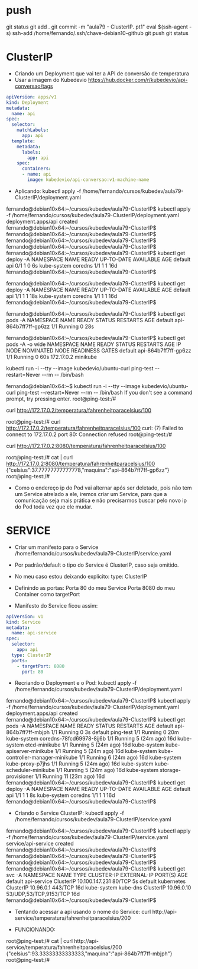
# ##############################################################################################################################################################
# ##############################################################################################################################################################
# ##############################################################################################################################################################
# ##############################################################################################################################################################
# push
git status
git add .
git commit -m "aula79 - ClusterIP. pt1"
eval $(ssh-agent -s)
ssh-add /home/fernando/.ssh/chave-debian10-github
git push
git status


# ##############################################################################################################################################################
# ##############################################################################################################################################################
# ##############################################################################################################################################################
# ##############################################################################################################################################################
# ClusterIP

- Criando um Deployment que vai ter a API de conversão de temperatura
- Usar a imagem do Kubedevio
    <https://hub.docker.com/r/kubedevio/api-conversao/tags>

~~~~yaml
apiVersion: apps/v1
kind: Deployment
metadata:
  name: api
spec:
  selector:
    matchLabels:
      app: api
  template:
    metadata:
      labels:
        app: api
    spec:
      containers:
      - name: api
        image: kubedevio/api-conversao:v1-machine-name
~~~~


- Aplicando:
kubectl apply -f /home/fernando/cursos/kubedev/aula79-ClusterIP/deployment.yaml


fernando@debian10x64:~/cursos/kubedev/aula79-ClusterIP$ kubectl apply -f /home/fernando/cursos/kubedev/aula79-ClusterIP/deployment.yaml
deployment.apps/api created
fernando@debian10x64:~/cursos/kubedev/aula79-ClusterIP$
fernando@debian10x64:~/cursos/kubedev/aula79-ClusterIP$
fernando@debian10x64:~/cursos/kubedev/aula79-ClusterIP$
fernando@debian10x64:~/cursos/kubedev/aula79-ClusterIP$
fernando@debian10x64:~/cursos/kubedev/aula79-ClusterIP$ kubectl get deploy -A
NAMESPACE     NAME      READY   UP-TO-DATE   AVAILABLE   AGE
default       api       0/1     1            0           6s
kube-system   coredns   1/1     1            1           16d
fernando@debian10x64:~/cursos/kubedev/aula79-ClusterIP$

fernando@debian10x64:~/cursos/kubedev/aula79-ClusterIP$ kubectl get deploy -A
NAMESPACE     NAME      READY   UP-TO-DATE   AVAILABLE   AGE
default       api       1/1     1            1           18s
kube-system   coredns   1/1     1            1           16d
fernando@debian10x64:~/cursos/kubedev/aula79-ClusterIP$

fernando@debian10x64:~/cursos/kubedev/aula79-ClusterIP$ kubectl get pods -A
NAMESPACE     NAME                               READY   STATUS    RESTARTS        AGE
default       api-864b7ff7ff-gp6zz               1/1     Running   0               28s




fernando@debian10x64:~/cursos/kubedev/aula79-ClusterIP$ kubectl get pods -A -o wide
NAMESPACE     NAME                               READY   STATUS    RESTARTS        AGE   IP             NODE       NOMINATED NODE   READINESS GATES
default       api-864b7ff7ff-gp6zz               1/1     Running   0               60s   172.17.0.2     minikube   <none>           <none>



kubectl run -i --tty --image kubedevio/ubuntu-curl ping-test --restart=Never --rm -- /bin/bash


fernando@debian10x64:~$ kubectl run -i --tty --image kubedevio/ubuntu-curl ping-test --restart=Never --rm -- /bin/bash
If you don't see a command prompt, try pressing enter.
root@ping-test:/#



curl http://172.17.0.2/temperatura/fahrenheitparacelsius/100


root@ping-test:/# curl http://172.17.0.2/temperatura/fahrenheitparacelsius/100
curl: (7) Failed to connect to 172.17.0.2 port 80: Connection refused
root@ping-test:/#


curl http://172.17.0.2:8080/temperatura/fahrenheitparacelsius/100


root@ping-test:/# cat | curl http://172.17.0.2:8080/temperatura/fahrenheitparacelsius/100
{"celsius":37.77777777777778,"maquina":"api-864b7ff7ff-gp6zz"}
root@ping-test:/#




- Como o endereço ip do Pod vai alternar após ser deletado, pois não tem um Service atrelado a ele, iremos criar um Service, para que a comunicação seja mais prática e não precisarmos buscar pelo novo ip do Pod toda vez que ele mudar.




# SERVICE

- Criar um manifesto para o Service
/home/fernando/cursos/kubedev/aula79-ClusterIP/service.yaml

- Por padrão/default o tipo do Service é ClusterIP, caso seja omitido.
- No meu caso estou deixando explicito:
    type: ClusterIP
- Definindo as portas:
    Porta 80 do meu Service
    Porta 8080 do meu Container como targetPort

- Manifesto do Service ficou assim:

~~~~yaml
apiVersion: v1
kind: Service
metadata:
  name: api-service
spec:
  selector:
    app: api
  type: ClusterIP
  ports:
    - targetPort: 8080
      port: 80
~~~~


- Recriando o Deployment e o Pod:
kubectl apply -f /home/fernando/cursos/kubedev/aula79-ClusterIP/deployment.yaml



fernando@debian10x64:~/cursos/kubedev/aula79-ClusterIP$ kubectl apply -f /home/fernando/cursos/kubedev/aula79-ClusterIP/deployment.yaml
deployment.apps/api created
fernando@debian10x64:~/cursos/kubedev/aula79-ClusterIP$ kubectl get pods -A
NAMESPACE     NAME                               READY   STATUS    RESTARTS       AGE
default       api-864b7ff7ff-mbjph               1/1     Running   0              3s
default       ping-test                          1/1     Running   0              20m
kube-system   coredns-78fcd69978-8jj6b           1/1     Running   5 (24m ago)    16d
kube-system   etcd-minikube                      1/1     Running   5 (24m ago)    16d
kube-system   kube-apiserver-minikube            1/1     Running   5 (24m ago)    16d
kube-system   kube-controller-manager-minikube   1/1     Running   6 (24m ago)    16d
kube-system   kube-proxy-p7jhs                   1/1     Running   5 (24m ago)    16d
kube-system   kube-scheduler-minikube            1/1     Running   5 (24m ago)    16d
kube-system   storage-provisioner                1/1     Running   11 (23m ago)   16d
fernando@debian10x64:~/cursos/kubedev/aula79-ClusterIP$ kubectl get deploy -A
NAMESPACE     NAME      READY   UP-TO-DATE   AVAILABLE   AGE
default       api       1/1     1            1           8s
kube-system   coredns   1/1     1            1           16d
fernando@debian10x64:~/cursos/kubedev/aula79-ClusterIP$



- Criando o Service ClusterIP:
kubectl apply -f /home/fernando/cursos/kubedev/aula79-ClusterIP/service.yaml



fernando@debian10x64:~/cursos/kubedev/aula79-ClusterIP$ kubectl apply -f /home/fernando/cursos/kubedev/aula79-ClusterIP/service.yaml
service/api-service created
fernando@debian10x64:~/cursos/kubedev/aula79-ClusterIP$
fernando@debian10x64:~/cursos/kubedev/aula79-ClusterIP$
fernando@debian10x64:~/cursos/kubedev/aula79-ClusterIP$
fernando@debian10x64:~/cursos/kubedev/aula79-ClusterIP$ kubectl get svc -A
NAMESPACE     NAME          TYPE        CLUSTER-IP       EXTERNAL-IP   PORT(S)                  AGE
default       api-service   ClusterIP   10.100.147.231   <none>        80/TCP                   5s
default       kubernetes    ClusterIP   10.96.0.1        <none>        443/TCP                  16d
kube-system   kube-dns      ClusterIP   10.96.0.10       <none>        53/UDP,53/TCP,9153/TCP   16d
fernando@debian10x64:~/cursos/kubedev/aula79-ClusterIP$


- Tentando acessar a api usando o nome do Service:
curl http://api-service/temperatura/fahrenheitparacelsius/200


- FUNCIONANDO:

root@ping-test:/# cat | curl http://api-service/temperatura/fahrenheitparacelsius/200
{"celsius":93.33333333333333,"maquina":"api-864b7ff7ff-mbjph"}
root@ping-test:/#
